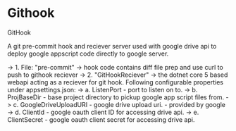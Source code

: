 # Githook
GitHook

A git pre-commit hook and reciever server used with google drive api to deploy google appscript code directly to google server.

-> 1. File: "pre-commit" -> hook code contains diff file prep and use curl to push to githook reciever
-> 2. "GitHookReciever" -> the dotnet core 5 based webapi acting as a reciever for git hook. Following configurable properties under appsettings.json:
    -> a. ListenPort - port to listen on to.
    -> b. ProjBaseDir - base project directory to pickup google app script files from.
    -> c. GoogleDriveUploadURI - google drive upload uri. - provided by google
    -> d. ClientId - google oauth client ID for accessing drive api.
    -> e. ClientSecret - google oauth client secret for accessing drive api.
